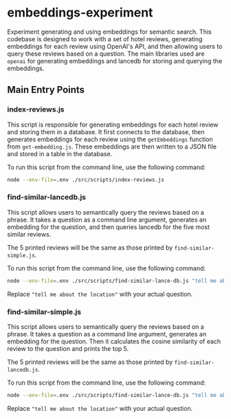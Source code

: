# embeddings-experiment

Experiment generating and using embeddings for semantic search. This codebase is designed to work with a set of hotel reviews, generating embeddings for each review using OpenAI's API, and then allowing users to query these reviews based on a question. The main libraries used are `openai` for generating embeddings and lancedb for storing and querying the embeddings.

## Main Entry Points

### index-reviews.js

This script is responsible for generating embeddings for each hotel review and storing them in a database. It first connects to the database, then generates embeddings for each review using the `getEmbeddings` function from `get-embedding.js`. These embeddings are then written to a JSON file and stored in a table in the database.

To run this script from the command line, use the following command:

```sh
node --env-file=.env ./src/scripts/index-reviews.js 
```

### find-similar-lancedb.js

This script allows users to semantically query the reviews based on a phrase. It takes a question as a command line argument, generates an embedding for the question, and then queries lancedb for the five most similar reviews.

The 5 printed reviews will be the same as those printed by `find-similar-simple.js`.

To run this script from the command line, use the following command:

```sh
node --env-file=.env ./src/scripts/find-similar-lance-db.js "tell me about the location"
```

Replace `"tell me about the location"` with your actual question.

### find-similar-simple.js

This script allows users to semantically query the reviews based on a phrase. It takes a question as a command line argument, generates an embedding for the question. Then it calculates the cosine similarity of each review to the question and prints the top 5. 

The 5 printed reviews will be the same as those printed by `find-similar-lancedb.js`.

To run this script from the command line, use the following command:

```sh
node --env-file=.env ./src/scripts/find-similar-lance-db.js "tell me about the location"
```

Replace `"tell me about the location"` with your actual question.

